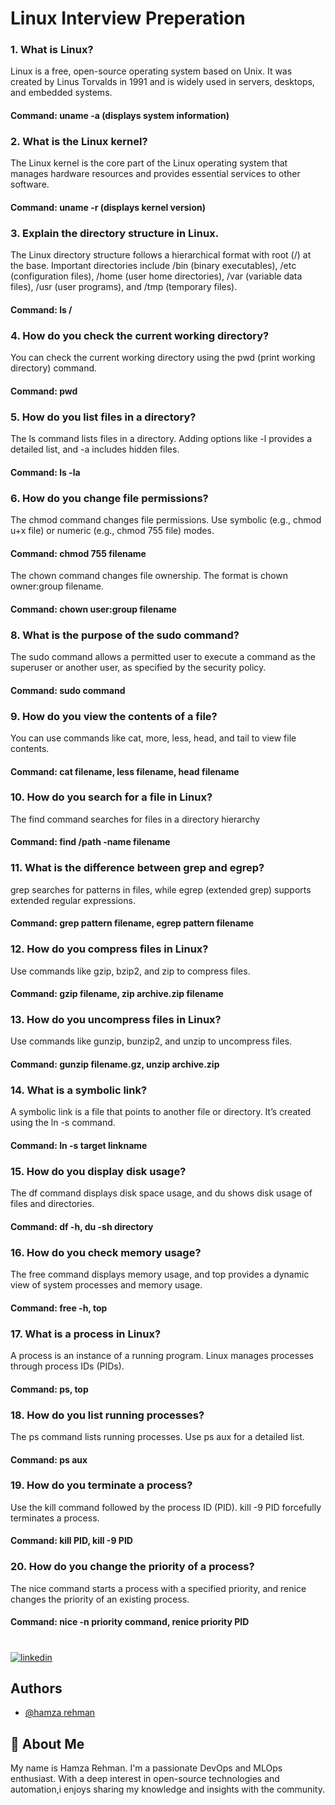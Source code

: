 
# Linux Interview Preperation 

### 1. What is Linux?
Linux is a free, open-source operating system based on Unix. It was created
by Linus Torvalds in 1991 and is widely used in servers, desktops, and embedded
systems.

#### Command: uname -a (displays system information)

### 2. What is the Linux kernel?
The Linux kernel is the core part of the Linux operating system that manages
hardware resources and provides essential services to other software.

#### Command: uname -r (displays kernel version)


### 3. Explain the directory structure in Linux.
The Linux directory structure follows a hierarchical format with root (/) at the
base. Important directories include /bin (binary executables), /etc (configuration
files), /home (user home directories), /var (variable data files), /usr (user programs),
and /tmp (temporary files).

#### Command: ls /

### 4. How do you check the current working directory?
You can check the current working directory using the pwd (print working
directory) command.
#### Command: pwd

### 5. How do you list files in a directory?
The ls command lists files in a directory. Adding options like -l provides a
detailed list, and -a includes hidden files.

#### Command: ls -la

### 6. How do you change file permissions?
The chmod command changes file permissions. Use symbolic (e.g., chmod
u+x file) or numeric (e.g., chmod 755 file) modes.

#### Command: chmod 755 filename

The chown command changes file ownership. The format is chown
owner:group filename.

#### Command: chown user:group filename

### 8. What is the purpose of the sudo command?
The sudo command allows a permitted user to execute a command as the
superuser or another user, as specified by the security policy.

#### Command: sudo command

### 9. How do you view the contents of a file?
You can use commands like cat, more, less, head, and tail to view file
contents.
#### Command: cat filename, less filename, head filename

### 10. How do you search for a file in Linux?
The find command searches for files in a directory hierarchy
#### Command: find /path -name filename

### 11. What is the difference between grep and egrep?
grep searches for patterns in files, while egrep (extended grep) supports
extended regular expressions.
#### Command: grep pattern filename, egrep pattern filename

### 12. How do you compress files in Linux?
Use commands like gzip, bzip2, and zip to compress files.
#### Command: gzip filename, zip archive.zip filename

### 13. How do you uncompress files in Linux?
Use commands like gunzip, bunzip2, and unzip to uncompress files.
#### Command: gunzip filename.gz, unzip archive.zip

### 14. What is a symbolic link?
A symbolic link is a file that points to another file or directory. It’s created
using the ln -s command.
#### Command: ln -s target linkname

### 15. How do you display disk usage?
The df command displays disk space usage, and du shows disk usage of
files and directories.
#### Command: df -h, du -sh directory

### 16. How do you check memory usage?
The free command displays memory usage, and top provides a dynamic
view of system processes and memory usage.
#### Command: free -h, top

### 17. What is a process in Linux?
A process is an instance of a running program. Linux manages processes
through process IDs (PIDs).
#### Command: ps, top

### 18. How do you list running processes?
The ps command lists running processes. Use ps aux for a detailed list.
#### Command: ps aux

### 19. How do you terminate a process?
Use the kill command followed by the process ID (PID). kill -9
PID forcefully terminates a process.
#### Command: kill PID, kill -9 PID

### 20. How do you change the priority of a process?
The nice command starts a process with a specified priority,
and renice changes the priority of an existing process.
#### Command: nice -n priority command, renice priority PID

###

####


###

####


###

####


###

####


#
[![linkedin](https://img.shields.io/badge/linkedin-0A66C2?style=for-the-badge&logo=linkedin&logoColor=white)](https://www.linkedin.com/in/hamzarehman4/)






## Authors

- [@hamza rehman](https://www.linkedin.com/in/hamzarehman4/)


## 🚀 About Me
My name is Hamza Rehman. I'm a passionate DevOps and MLOps enthusiast. With a deep interest in open-source technologies and automation,i enjoys sharing my knowledge and insights with the community.

